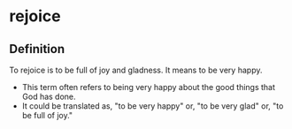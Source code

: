 # rejoice

## Definition

To rejoice is to be full of joy and gladness. It means to be very happy. 

* This term often refers to being very happy about the good things that God has done.
* It could be translated as, "to be very happy" or, "to be very glad" or, "to be full of joy."